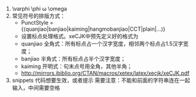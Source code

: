 1. \varphi  \phi ω \omega
2. 常见符号的排版方式：
   - PunctStyle = {⟨quanjiao|banjiao|kaiming|hangmobanjiao|CCT|plain|...⟩}
   - 设置标点处理格式。xeCJK中预先定义好的格式为
   - quanjiao 全角式：所有标点占一个汉字宽度，相邻两个标点占1.5汉字宽度；
   - banjiao 半角式：所有标点占半个汉字宽度；
   - kaiming 开明式：句末点号用全角，其他半角；
   - http://mirrors.ibiblio.org/CTAN/macros/xetex/latex/xecjk/xeCJK.pdf
3. snippets 代码想要生效，或者提示   需要注意：不能和前面的字符串连在一起输入，中间需要空格